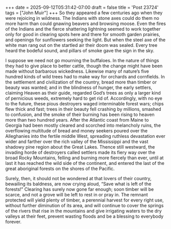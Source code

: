 +++
date = 2025-09-12T05:31:42-07:00
draft = false
title = 'Post 23724'
tags = ["John Muir"]
+++
So they appeared a few centuries ago when they were rejoicing in wildness. The Indians with stone axes could do them no more harm than could gnawing beavers and browsing moose. Even the fires of the Indians and the fierce shattering lightning seemed to work together only for good in clearing spots here and there for smooth garden prairies, and openings for sunflowers seeking the light. But when the steel axe of the white man rang out on the startled air their doom was sealed. Every tree heard the bodeful sound, and pillars of smoke gave the sign in the sky.

I suppose we need not go mourning the buffaloes. In the nature of things they had to give place to better cattle, though the change might have been made without barbarous wickedness. Likewise many of nature’s five hundred kinds of wild trees had to make way for orchards and cornfields. In the settlement and civilization of the country, bread more than timber or beauty was wanted; and in the blindness of hunger, the early settlers, claiming Heaven as their guide, regarded God’s trees as only a larger kind of pernicious weeds, extremely hard to get rid of. Accordingly, with no eye to the future, these pious destroyers waged interminable forest wars; chips flew thick and fast; trees in their beauty fell crashing by millions, smashed to confusion, and the smoke of their burning has been rising to heaven more than two hundred years. After the Atlantic coast from Maine to Georgia had been mostly cleared and scorched into melancholy ruins, the overflowing multitude of bread and money seekers poured over the Alleghanies into the fertile middle West, spreading ruthless devastation ever wider and farther over the rich valley of the Mississippi and the vast shadowy pine region about the Great Lakes. Thence still westward, the invading horde of destroyers called settlers made its fiery way over the broad Rocky Mountains, felling and burning more fiercely than ever, until at last it has reached the wild side of the continent, and entered the last of the great aboriginal forests on the shores of the Pacific.

Surely, then, it should not be wondered at that lovers of their country, bewailing its baldness, are now crying aloud, “Save what is left of the forests!” Clearing has surely now gone far enough; soon timber will be scarce, and not a grove will be left to rest in or pray in. The remnant protected will yield plenty of timber, a perennial harvest for every right use, without further diminution of its area, and will continue to cover the springs of the rivers that rise in the mountains and give irrigating waters to the dry valleys at their feet, prevent wasting floods and be a blessing to everybody forever.
